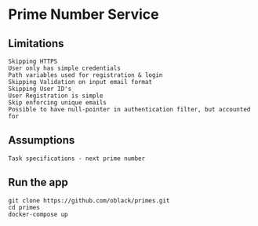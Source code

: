# Prime Number Service

## Limitations
    Skipping HTTPS
    User only has simple credentials
    Path variables used for registration & login
    Skipping Validation on input email format
    Skipping User ID's
    User Registration is simple
    Skip enforcing unique emails
    Possible to have null-pointer in authentication filter, but accounted for

## Assumptions
    Task specifications - next prime number
    
## Run the app
    git clone https://github.com/oblack/primes.git
    cd primes
    docker-compose up
